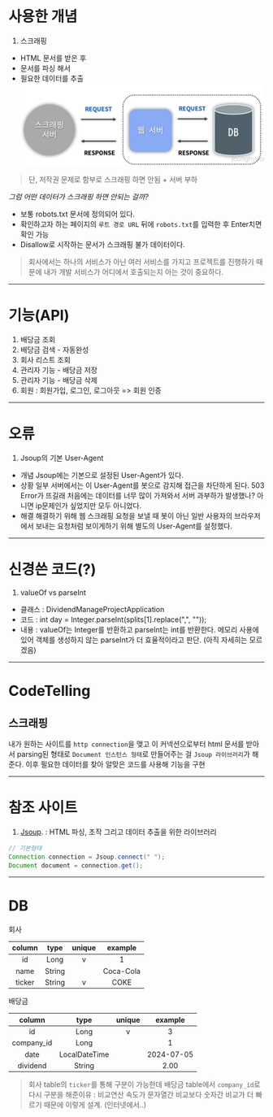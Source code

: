 # 사용한 개념
1. 스크래핑
  - HTML 문서를 받은 후
  - 문서를 파싱 해서
  - 필요한 데이터를 추출
    ![img.png](img.png)
> 단, 저작권 문제로 함부로 스크래핑 하면 안됨 + 서버 부하

*그럼 어떤 데이터가 스크래핑 하면 안되는 걸까?*
- 보통 robots.txt 문서에 정의되어 있다.
- 확인하고자 하는 페이지의 `루트 경로 URL` 뒤에 `robots.txt`를 입력한 후 Enter치면 확인 가능
- Disallow로 시작하는 문서가 스크래핑 불가 데이터이다.
> 회사에서는 하나의 서비스가 아닌 여러 서비스를 가지고 프로젝트를 진행하기 때문에 내가 개발 서비스가 어디에서 호출되는지 아는 것이 중요하다.
---
# 기능(API)
1. 배당금 조회
2. 배당금 검색 - 자동완성
3. 회사 리스트 조회
4. 관리자 기능 - 배당금 저장
5. 관리자 기능 - 배당금 삭제
6. 회원 : 회원가입, 로그인, 로그아웃 => 회원 인증 
---
# 오류
1. Jsoup의 기본 User-Agent
- 개념
Jsoup에는 기본으로 설정된 User-Agent가 있다. 
- 상황
일부 서버에서는 이 User-Agent를 봇으로 감지해 접근을 차단하게 된다.
503 Error가 뜨길래 처음에는 데이터를 너무 많이 가져와서 서버 과부하가 발생했나? 아니면 ip문제인가 싶었지만 모두 아니었다.
- 해결 
해결하기 위해 웹 스크래핑 요청을 보낼 때 봇이 아닌 일반 사용자의 브라우저에서 보내는 요청처럼 보이게하기 위해 별도의
User-Agent를 설정했다.
---
# 신경쓴 코드(?)
1. valueOf vs parseInt
- 클래스 : DividendManageProjectApplication
- 코드 : int day = Integer.parseInt(splits[1].replace(",", ""));
- 내용 : valueOf는 Integer를 반환하고 parseInt는 int를 반환한다. 메모리 사용에있어 객체를 생성하지 않는 parseInt가 더 효율적이라고 판단. (아직 자세히는 모르겠음)
---
# CodeTelling
## 스크래핑
내가 원하는 사이트를 `http connection`을 맺고 이 커넥션으로부터 html 문서를 받아서 parsing된 형태로 `Document 인스턴스 형태`로
만들어주는 걸 `Jsoup 라이브러리`가 해준다. 이후 필요한 데이터를 찾아 알맞은 코드를 사용해 기능을 구현

---
# 참조 사이트 
1. [Jsoup](   https://jsoup.org/apidocs/org/jsoup/Jsoup.html
   ). : HTML 파싱, 조작 그리고 데이터 추출을 위한 라이브러리
```java
// 기본형태 
Connection connection = Jsoup.connect(" ");
Document document = connection.get();
``` 
---
# DB
회사

| column |  type  | unique |  example  |
|:------:|:------:|:------:|:---------:|
|   id   |  Long  |   v    |     1     |
|  name  | String |        | Coca-Cola |
| ticker | String |   v    |   COKE    |

배당금

|   column   |     type      | unique |  example   |
|:----------:|:-------------:|:------:|:----------:|
|     id     |     Long      |   v    |     3      |
| company_id |     Long      |        |     1      |
|    date    | LocalDateTime |        | 2024-07-05 |
|  dividend  |    String     |        |    2.00    |

> 회사 table의 `ticker`를 통해 구분이 가능한데 배당금 table에서 `company_id`로 다시 구분을 해준이유
: 비교연산 속도가 문자열간 비교보다 숫자간 비교가 더 빠르기 때문에 이렇게 설계. (인터넷에서..)
